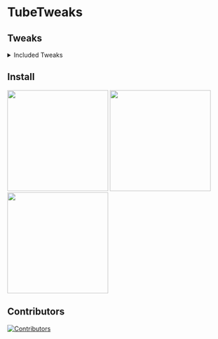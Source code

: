 # TubeTweaks

## Tweaks

<details markdown="block">
  <summary>
    Included Tweaks
  </summary>

| **Name**              | **Description**                                                                 |
|-----------------------|---------------------------------------------------------------------------------|
| BigYTMiniPlayer       | Jailbreak tweak that makes the miniplayer in YouTube easier to see.            |
| DontEatMyContent      | Prevents the notch/Dynamic Island from covering 2:1 video content in YouTube.  |
| Gonerino              | Block specific channels and automatically remove their videos from your feed.  |
<!-- | iSponsorBlock         | Skips annoying sponsor ads inside YouTube videos.                              | -->
| LowContrastMode       | Makes the UI interface look dimmer to make it easier on the eyes. (App Compatibility: v17.33.2-v17.38.10) |
| OLEDDarkmode          | Replace official YouTube dark mode with a true OLED dark mode.                 |
| OLDDarkmode           | Replace new official YouTube dark mode with old (grey) YouTube dark mode.      |
<!-- | Return YouTube Dislikes | Brings back Dislike counts under YouTube videos using ReturnYouTubeDislike's API. | -->
| YTABConfig            | Adds a new section named "A/B" in the YouTube app settings where all features can be toggled freely by the user. |
| YTHoldForSpeed        | Allows you to quickly toggle between a selected video playback speed by tapping and holding on the video player in the YouTube application. |
| YTLite                | A tweak that enhances the YouTube experience by removing ads, enabling background playback, and offering over 60 customization options. |
| YTNoCheckLocalNetwork | Blocks the Local Network permission popup in YouTube.                          |
| YTNoModernUI          | This tweak changes and removes some newer UI elements from the YouTube app such as some rounded buttons, old progress bar, and old buffer bar. |
| YTNoTracking          | An iOS YouTube tweak that disables Tracking Parameters in the YouTube App.     |
| YTUHD                 | This tweak unlocks 1440p (2K) and 2160p (4K) resolutions in the iOS YouTube app. |
| YTSpeed               | Adds 2.25x to 5x playback speed options in the YouTube video player.           |
| YTVideoOverlay        | A helper tweak that adds buttons on the YouTube video overlay.                 |
| YouMute               | Allows users to mute/unmute videos directly in the YouTube Video Player.       |
<!-- | YouPiP                | Enables native Picture-in-Picture feature for videos in the YouTube app.       | -->
| YouQuality            | Enables you to view and change video quality in YouTube faster.                |
| YouRememberCaption    | Makes YouTube remember your video caption setting.                             |

</details>

## Install
  
<a href="https://tinyurl.com/4ecj45xd"><img src="https://adriancastro.dev/0byxzkzdsauj.png" width="230"></a>
<a href="https://tinyurl.com/44eymyaf"><img src="https://i.imgur.com/dsbDLK9.png" width="230"></a>
<a href="https://tinyurl.com/4uwe8437"><img src="https://i.imgur.com/46qhEAv.png" width="230"></a>

## Contributors

[![Contributors](https://contrib.rocks/image?repo=castdrian/TubeTweaks)](https://github.com/castdrian/TubeTweaks/graphs/contributors)
